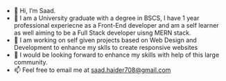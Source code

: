 - 👋 Hi, I’m Saad.
- 👀 I am a University graduate with a degree in BSCS, I have 1 year professional experiecne as a Front-End developer and am a self learner as well aiming to be a Full Stack developer uisng MERN stack.
- 🌱 I am working on self given projects based on Web Design and Development to enhance my sklls to create responsive websites
- 💞️ I would be looking forward to enhance my skills with help of this large community.
- 📫 Feel free to email me at saad.haider708@gmail.com
<!---
SaadHaider708/SaadHaider708 is a ✨ special ✨ repository because its `README.md` (this file) appears on your GitHub profile.
You can click the Preview link to take a look at your changes.
--->
